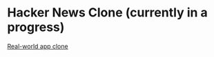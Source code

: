 # Hacker News Clone (currently in a progress)

[Real-world app clone]('https://news.ycombinator.com/')
